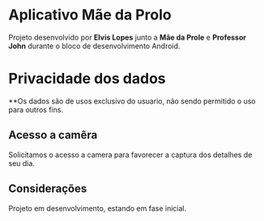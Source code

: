 # Aplicativo Mãe da Prolo
Projeto desenvolvido por **Elvis Lopes** junto a **Mãe da Prole** e **Professor John** durante o bloco de desenvolvimento Android.

# Privacidade dos dados

**Os dados são de usos exclusivo do usuario, não sendo permitido o uso para outros fins.

## Acesso a camêra

Solicitamos o acesso a camera para favorecer a captura dos detalhes de seu dia. 

## Considerações

Projeto em desenvolvimento, estando em fase inicial.
